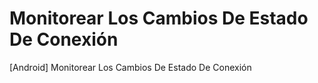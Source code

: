 # Monitorear Los Cambios De Estado De Conexión
[Android] Monitorear Los Cambios De Estado De Conexión
